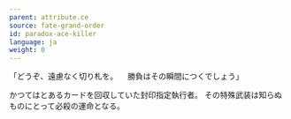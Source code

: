 ```yaml
---
parent: attribute.ce
source: fate-grand-order
id: paradox-ace-killer
language: ja
weight: 0
---
```


「どうぞ、遠慮なく切り札を。
　勝負はその瞬間につくでしょう」

かつてはとあるカードを回収していた封印指定執行者。
その特殊武装は知らぬものにとって必殺の運命となる。
